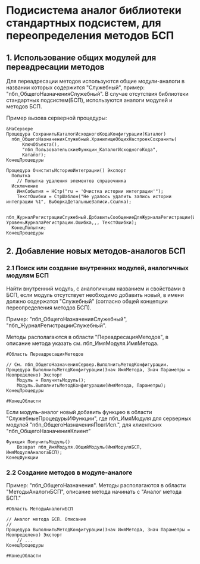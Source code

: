 # Подисистема аналог библиотеки стандартных подсистем, для переопределения методов БСП
  
 ## 1. Использование общих модулей для переадресации методов
  Для переадресации методов используются общие модули-аналоги в названии которых содержится "Служебный", пример: "пбп_ОбщегоНазначенияСлужебный". В случае отсутствия библиотеки стандартных подсистем(БСП), используются аналоги модулей и методов БСП.  

  Пример вызова серверной процедуры:
    
  ```BSL
  &НаСервере
  Процедура СохранитьКаталогИсходногоКодаКонфигурации(Каталог)    
    пбп_ОбщегоНазначенияСлужебный.ХранилищеОбщихНастроекСохранить(
        КлючОбъекта(),
        "пбп_ПользовательскиеФункции_КаталогИсходногоКода",
        Каталог);	   
  КонецПроцедуры
  ```
    
  ```BSL
  Процедура ОчиститьИсториюИнтеграции() Экспорт
    Попытка
      // Попытка удаления элементов справочника
    Исключение
      ИмяСобытия = НСтр("ru = 'Очистка истории интеграции'");
      ТекстОшибки = СтрШаблон("Не удалось удалить запись истории интеграции %1", ВыборкаДетальныеЗаписи.Ссылка);
  
      пбп_ЖурналРегистрацииСлужебный.ДобавитьСообщениеДляЖурналаРегистрации(ИмяСобытия, УровеньЖурналаРегистрации.Ошибка,,, ТекстОшибки);
    КонецПопытки;    
  КонецПроцедуры
  ```

 ## 2. Добавление новых методов-аналогов БСП
  ### 2.1 Поиск или создание внутренних модулей, аналогичных модулям БСП
  Найти внутренний модуль, с аналогичным названием и свойствами в БСП, если модуль отсутствует необходимо добавить новый, в имени должно содержатся "Служебный" (согласно общей концепции переопределения методов БСП). 
  
  Пример: "пбп_ОбщегоНазначенияСлужебный", "пбп_ЖурналРегистрацииСлужебный".
  
  Методы располагаются в области "ПереадресацияМетодов", в описание метода указать см. пбп_ИмяМодуля.ИмяМетода.
  
  ```BSL
  #Область ПереадресацияМетодов
  
  // См. пбп_ОбщегоНазначенияСервер.ВыполнитьМетодКонфигурации.
  Процедура ВыполнитьМетодКонфигурации(Знач ИмяМетода, Знач Параметры = Неопределено) Экспорт
      Модуль = ПолучитьМодуль();
      Модуль.ВыполнитьМетодКонфигурации(ИмяМетода, Параметры);  
  КонецПроцедуры
  
  #КонецОбласти
  ```
  
  Если модуль-аналог новый добавить функцию в области "СлужебныеПроцедурыИФункции", где пбп_ИмяМодуля для серверных модулей "пбп_ОбщегоНазначенияПовтИсп.", для клиентских "пбп_ОбщегоНазначенияКлиент"
  
  ```BSL
  Функция ПолучитьМодуль()
      Возврат пбп_ИмяМодуля.ОбщийМодуль(ИмяМодуляБСП, ИмяМодуляАналогаБСП);
  КонецФункции
  ```
  ### 2.2 Создание методов в модуле-аналоге
  Пример: "пбп_ОбщегоНазначения". Методы располагаются в области "МетодыАналогиБСП", описание метода начинать с "Аналог метода БСП."
  
  ```BSL
  #Область МетодыАналогиБСП
  
  // Аналог метода БСП. Описание
  //
  Процедура ВыполнитьМетодКонфигурации(Знач ИмяМетода, Знач Параметры = Неопределено) Экспорт
      // ... 
  КонецПроцедуры
  
  #КонецОбласти
  ```    

